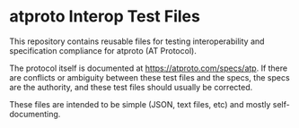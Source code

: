 
atproto Interop Test Files
==========================

This repository contains reusable files for testing interoperability and specification compliance for atproto (AT Protocol).

The protocol itself is documented at <https://atproto.com/specs/atp>. If there are conflicts or ambiguity between these test files and the specs, the specs are the authority, and these test files should usually be corrected.

These files are intended to be simple (JSON, text files, etc) and mostly self-documenting.
